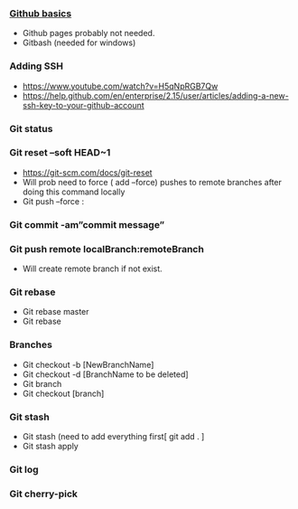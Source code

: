###	[Github basics](https://www.youtube.com/playlist?list=PLRqwX-V7Uu6ZF9C0YMKuns9sLDzK6zoiV)
* Github pages probably not needed. 
* Gitbash (needed for windows) 

###	Adding SSH
* https://www.youtube.com/watch?v=H5qNpRGB7Qw 
* https://help.github.com/en/enterprise/2.15/user/articles/adding-a-new-ssh-key-to-your-github-account
###	Git status 
###	Git reset –soft HEAD~1
* https://git-scm.com/docs/git-reset
* Will prob need to force ( add –force) pushes to remote branches after doing this command locally
* Git push –force <remote > <local branch>:<remote branch>
###	Git commit -am”commit message”
###	Git push **remote localBranch:remoteBranch** 
* Will create remote branch if not exist. 
###	Git rebase 
* Git rebase master
* Git rebase <remote> <branch> 
###	Branches
* Git checkout -b [NewBranchName] 
* Git checkout -d [BranchName to be deleted] 
* Git branch 
* Git checkout [branch]
###	Git stash 
* Git stash (need to add everything first[  git add . ] 
* Git stash apply
###	Git log 
###	Git cherry-pick <branch id> 
